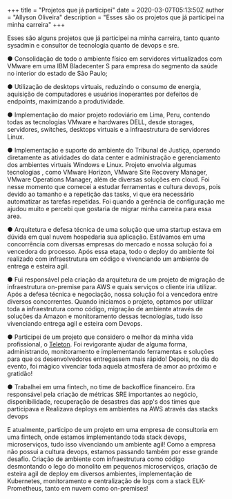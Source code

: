 +++
title = "Projetos que já participei"
date = 2020-03-07T05:13:50Z
author = "Allyson Oliveira"
description = "Esses são os projetos que já participei na minha carreira"
+++

Esses são alguns projetos que já participei na minha carreira, tanto quanto sysadmin e consultor de tecnologia quanto de devops e sre. 

● Consolidação de todo o ambiente físico em servidores virtualizados com VMware em uma IBM Bladecenter S para empresa do segmento da saúde no interior do estado de São Paulo;

● Utilização de desktops virtuais, reduzindo o consumo de energia, aquisição de computadores e usuários inoperantes por defeitos de endpoints, maximizando a produtividade.

● Implementação do maior projeto rodoviário em Lima, Peru, contendo todas as tecnologias VMware e hardwares DELL, desde storages, servidores, switches, desktops virtuais e a infraestrutura de servidores Linux. 

● Implementação e suporte do ambiente do Tribunal de Justiça, operando diretamente as atividades do data center e administração e gerenciamento dos ambientes virtuais Windows e Linux. Projeto envolvia algumas tecnologias , como VMware Horizon, VMware Site Recovery Manager, VMware Operations Manager, além de diversas soluções em cloud. Foi nesse momento que comecei a estudar ferramentas e cultura devops, pois devido ao tamanho e a repetição das tasks, vi que era necessário automatizar as tarefas repetidas. Foi quando a gerência de configuração me ajudou muito e percebi que gostaria de migrar minha carreira para essa area.  


● Arquitetura e defesa técnica de uma solução que uma startup estava em dúvida em qual nuvem hospedaria sua aplicação. Estávamos em uma concorrência com diversas empresas do mercado e nossa solução foi a vencedora do processo. Após essa etapa, todo o deploy do ambiente foi realizado com infraestrutura em código e vivenciando um ambiente de entrega e esteira agil. 

● Fui responsável pela criação da arquitetura de um projeto de migração de infraestrutura on-premise para AWS e quais serviços o cliente iria utilizar. Após a defesa técnica e negociação, nossa solução foi a vencedora entre diversos concorrentes. Quando iniciamos o projeto, optamos por utilizar toda a infraestrutura como código, migração de ambiente através de soluções da Amazon e monitoramento dessas tecnologias, tudo isso vivenciando entrega agil e esteira com Devops.

● Participei de um projeto que considero o melhor da minha vida profissional, o [Teleton](www.teleton.org). Foi revigorante ajudar de alguma forma, administrando, monitoramento e implementando ferramentas e soluções para que os desenvolvedores entregassem mais rápido! Depois, no dia do evento, foi mágico vivenciar toda aquela atmosfera de amor ao próximo e gratidão!

● Trabalhei em uma fintech, no time de backoffice financeiro. Era responsável pela criação de métricas SRE importantes ao negócio, disponibilidade, recuperação de desastres das app's dos times que participava e  Realizava deploys em ambientes na AWS através das stacks devops 

E atualmente, participo de um projeto em uma empresa de consultoria em uma fintech, onde estamos implementando toda stack devops, microserviços, tudo isso vivenciando um ambiente agil! Como a empresa não possui a cultura devops, estamos passando também por esse grande desafio. Criação de ambiente com infraestrutura como código desmontando o lego do monolito em pequenos microserviços, criação de esteira agil de deploy em diversos ambientes, implementação de Kubernetes, monitoramento e centralização de logs com a stack ELK-Prometheus, tanto em nuvem como on-premises!